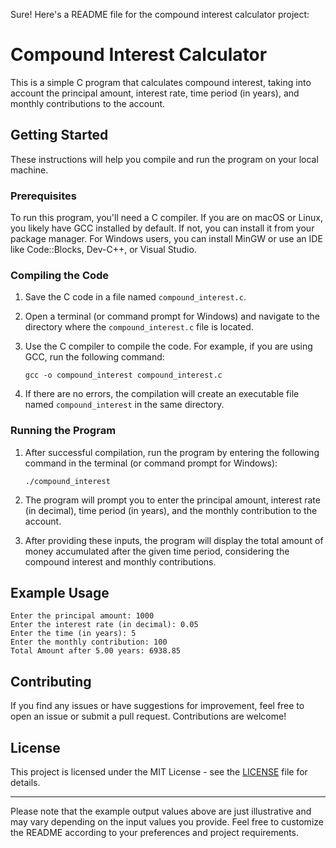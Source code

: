 Sure! Here's a README file for the compound interest calculator project:

# Compound Interest Calculator

This is a simple C program that calculates compound interest, taking into account the principal amount, interest rate, time period (in years), and monthly contributions to the account.

## Getting Started

These instructions will help you compile and run the program on your local machine.

### Prerequisites

To run this program, you'll need a C compiler. If you are on macOS or Linux, you likely have GCC installed by default. If not, you can install it from your package manager. For Windows users, you can install MinGW or use an IDE like Code::Blocks, Dev-C++, or Visual Studio.

### Compiling the Code

1. Save the C code in a file named `compound_interest.c`.

2. Open a terminal (or command prompt for Windows) and navigate to the directory where the `compound_interest.c` file is located.

3. Use the C compiler to compile the code. For example, if you are using GCC, run the following command:
   ```
   gcc -o compound_interest compound_interest.c
   ```

4. If there are no errors, the compilation will create an executable file named `compound_interest` in the same directory.

### Running the Program

1. After successful compilation, run the program by entering the following command in the terminal (or command prompt for Windows):
   ```
   ./compound_interest
   ```

2. The program will prompt you to enter the principal amount, interest rate (in decimal), time period (in years), and the monthly contribution to the account.

3. After providing these inputs, the program will display the total amount of money accumulated after the given time period, considering the compound interest and monthly contributions.

## Example Usage

```
Enter the principal amount: 1000
Enter the interest rate (in decimal): 0.05
Enter the time (in years): 5
Enter the monthly contribution: 100
Total Amount after 5.00 years: 6938.85
```

## Contributing

If you find any issues or have suggestions for improvement, feel free to open an issue or submit a pull request. Contributions are welcome!

## License

This project is licensed under the MIT License - see the [LICENSE](LICENSE) file for details.

---

Please note that the example output values above are just illustrative and may vary depending on the input values you provide. Feel free to customize the README according to your preferences and project requirements.